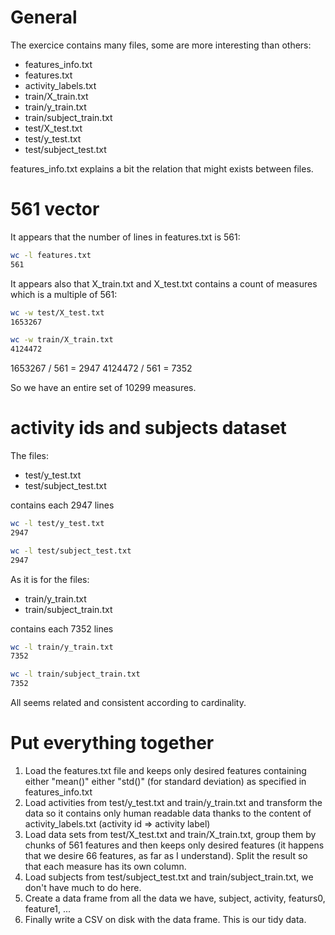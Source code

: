 # General

The exercice contains many files, some are more interesting than others:
- features_info.txt
- features.txt
- activity_labels.txt
- train/X_train.txt
- train/y_train.txt
- train/subject_train.txt
- test/X_test.txt
- test/y_test.txt
- test/subject_test.txt

features_info.txt explains a bit the relation that might exists between files.

# 561 vector

It appears that the number of lines in features.txt is 561:
```bash
wc -l features.txt
561
```

It appears also that X_train.txt and X_test.txt contains a count of measures which is a multiple of 561:
```bash
wc -w test/X_test.txt
1653267

wc -w train/X_train.txt
4124472
```
1653267 / 561 = 2947
4124472 / 561 = 7352

So we have an entire set of 10299 measures.

# activity ids and subjects dataset

The files:
- test/y_test.txt
- test/subject_test.txt

contains each 2947 lines
```bash
wc -l test/y_test.txt
2947

wc -l test/subject_test.txt
2947
```

As it is for the files:
- train/y_train.txt
- train/subject_train.txt

contains each 7352 lines
```bash
wc -l train/y_train.txt
7352

wc -l train/subject_train.txt
7352
```

All seems related and consistent according to cardinality.

# Put everything together

1. Load the features.txt file and keeps only desired features containing either "mean()" either "std()" (for standard deviation) as specified in features_info.txt
2. Load activities from test/y_test.txt and train/y_train.txt and transform the data so it contains only human readable data thanks to the content of activity_labels.txt (activity id => activity label)
3. Load data sets from test/X_test.txt and train/X_train.txt, group them by chunks of 561 features and then keeps only desired features (it happens that we desire 66 features, as far as I understand). Split the result so that each measure has its own column.
4. Load subjects from test/subject_test.txt and train/subject_train.txt, we don't have much to do here.
5. Create a data frame from all the data we have, subject, activity, featurs0, feature1, ...
6. Finally write a CSV on disk with the data frame. This is our tidy data.
